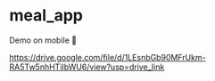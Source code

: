 # meal_app

Demo on mobile 🎉

https://drive.google.com/file/d/1LEsnbGb90MFrUkm-RA5Tw5nhHTiIbWU6/view?usp=drive_link

